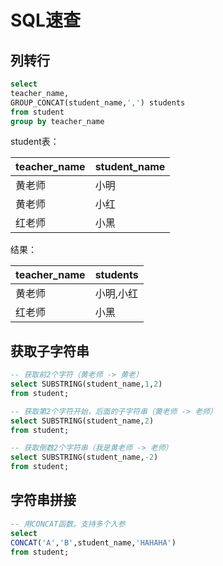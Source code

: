 # SQL速查


## 列转行

```sql
select 
teacher_name,
GROUP_CONCAT(student_name,',') students
from student
group by teacher_name
```
student表：  

|teacher_name|student_name|
|---|---|
|黄老师|小明|
|黄老师|小红|
|红老师|小黑|

结果：  

|teacher_name|students|
|---|---|
|黄老师|小明,小红|
|红老师|小黑|


## 获取子字符串 

```sql 
-- 获取前2个字符（黄老师 -> 黄老）
select SUBSTRING(student_name,1,2) 
from student;

-- 获取第2个字符开始，后面的子字符串（黄老师 -> 老师）
select SUBSTRING(student_name,2) 
from student;

-- 获取倒数2个字符串（我是黄老师 -> 老师）
select SUBSTRING(student_name,-2) 
from student;
```

## 字符串拼接

```sql 
-- 用CONCAT函数。支持多个入参
select
CONCAT('A','B',student_name,'HAHAHA')
from student;
```